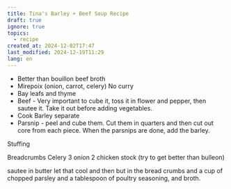```yaml
---
title: Tina's Barley + Beef Soup Recipe
draft: true
ignore: true
topics:
  - recipe
created_at: 2024-12-02T17:47
last_modified: 2024-12-19T11:29
lang: en
---
```

- Better than bouillon beef broth
- Mirepoix (onion, carrot, celery) No curry
- Bay leafs and thyme
- Beef - Very important to cube it, toss it in flower and pepper, then sautee it. Take it out before adding vegetables.
- Cook Barley separate
- Parsnip - peel and cube them. Cut them in quarters and then cut out core from each piece. When the parsnips are done, add the barley.


Stuffing

Breadcrumbs
Celery 3
onion 2
chicken stock (try to get better than bulleon)

sautee in butter let that cool and then but in the bread crumbs and a cup of chopped parsley and a tablespoon of poultry seasoning, and broth. 
